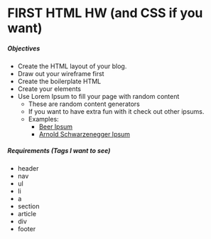# FIRST HTML HW (and CSS if you want)

##### Objectives

* Create the HTML layout of your blog. 
* Draw out your wireframe first
* Create the boilerplate HTML
* Create your elements
* Use Lorem Ipsum to fill your page with random content
	* These are random content generators
	* If you want to have extra fun with it check out other ipsums. 
	* Examples: 
		* [Beer Ipsum](http://random-ize.com/lorem-ipsum-generators/beer/)
		* [Arnold Schwarzenegger Ipsum](http://ipsum-generators.com/view/?id=4)
		
##### Requirements (Tags I want to see)

* header
* nav
* ul
* li
* a
* section
* article
* div
* footer
